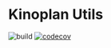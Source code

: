 # Kinoplan Utils

![build](https://github.com/kinoplan/utils/workflows/build/badge.svg)
[![codecov](https://codecov.io/gh/kinoplan/utils/branch/main/graph/badge.svg?token=O6X248F7TZ)](https://codecov.io/gh/kinoplan/utils)
